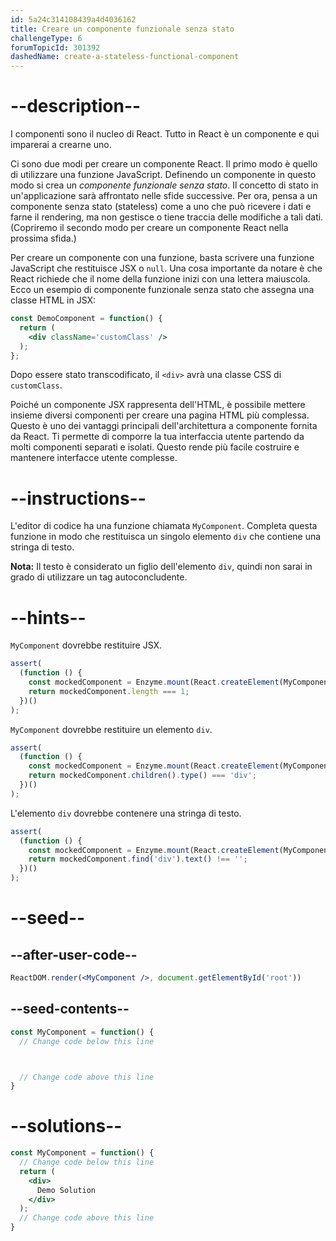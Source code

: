 ```yaml
---
id: 5a24c314108439a4d4036162
title: Creare un componente funzionale senza stato
challengeType: 6
forumTopicId: 301392
dashedName: create-a-stateless-functional-component
---
```


# --description--

I componenti sono il nucleo di React. Tutto in React è un componente e qui imparerai a crearne uno.

Ci sono due modi per creare un componente React. Il primo modo è quello di utilizzare una funzione JavaScript. Definendo un componente in questo modo si crea un *componente funzionale senza stato*. Il concetto di stato in un'applicazione sarà affrontato nelle sfide successive. Per ora, pensa a un componente senza stato (stateless) come a uno che può ricevere i dati e farne il rendering, ma non gestisce o tiene traccia delle modifiche a tali dati. (Copriremo il secondo modo per creare un componente React nella prossima sfida.)

Per creare un componente con una funzione, basta scrivere una funzione JavaScript che restituisce JSX o `null`. Una cosa importante da notare è che React richiede che il nome della funzione inizi con una lettera maiuscola. Ecco un esempio di componente funzionale senza stato che assegna una classe HTML in JSX:

```jsx
const DemoComponent = function() {
  return (
    <div className='customClass' />
  );
};
```

Dopo essere stato transcodificato, il `<div>` avrà una classe CSS di `customClass`.

Poiché un componente JSX rappresenta dell'HTML, è possibile mettere insieme diversi componenti per creare una pagina HTML più complessa. Questo è uno dei vantaggi principali dell'architettura a componente fornita da React. Ti permette di comporre la tua interfaccia utente partendo da molti componenti separati e isolati. Questo rende più facile costruire e mantenere interfacce utente complesse.

# --instructions--

L'editor di codice ha una funzione chiamata `MyComponent`. Completa questa funzione in modo che restituisca un singolo elemento `div` che contiene una stringa di testo.

**Nota:** Il testo è considerato un figlio dell'elemento `div`, quindi non sarai in grado di utilizzare un tag autoconcludente.

# --hints--

`MyComponent` dovrebbe restituire JSX.

```js
assert(
  (function () {
    const mockedComponent = Enzyme.mount(React.createElement(MyComponent));
    return mockedComponent.length === 1;
  })()
);
```

`MyComponent` dovrebbe restituire un elemento `div`.

```js
assert(
  (function () {
    const mockedComponent = Enzyme.mount(React.createElement(MyComponent));
    return mockedComponent.children().type() === 'div';
  })()
);
```

L'elemento `div` dovrebbe contenere una stringa di testo.

```js
assert(
  (function () {
    const mockedComponent = Enzyme.mount(React.createElement(MyComponent));
    return mockedComponent.find('div').text() !== '';
  })()
);
```

# --seed--

## --after-user-code--

```jsx
ReactDOM.render(<MyComponent />, document.getElementById('root'))
```

## --seed-contents--

```jsx
const MyComponent = function() {
  // Change code below this line



  // Change code above this line
}
```

# --solutions--

```jsx
const MyComponent = function() {
  // Change code below this line
  return (
    <div>
      Demo Solution
    </div>
  );
  // Change code above this line
}
```
